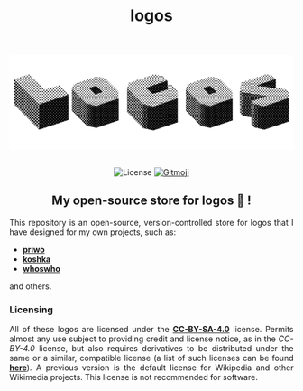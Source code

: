 <div align="center">

# logos

<br/><br/>
<img src = "./rasters/logos.png" alt="logos" align="center">
<br/><br/>

![License][license]
[![Gitmoji][gitmoji-badge]][gitmoji]

## My open-source store for logos 🎨 !

</div>

<div align="justify">

This repository is an open-source, version-controlled store for logos that I have designed for my own projects, such as:

* [**priwo**][priwo]
* [**koshka**][koshka]
* [**whoswho**][whoswho]

and others.

### Licensing

All of these logos are licensed under the [**CC-BY-SA-4.0**](LICENSE) license. Permits almost any use subject to providing credit and license notice, as in the *CC-BY-4.0* license, but also requires derivatives to be distributed under the same or a similar, compatible license (a list of such licenses can be found [**here**][compats]). A previous version is the default license for Wikipedia and other Wikimedia projects. This license is not recommended for software.

</div>

[gitmoji]: https://gitmoji.dev
[whoswho]: https://whoswho.astrogewgaw.com
[priwo]: https://github.com/astrogewgaw/priwo
[koshka]: https://github.com/astrogewgaw/koshka
[license]: https://img.shields.io/github/license/astrogewgaw/logos?style=for-the-badge
[gitmoji-badge]: https://img.shields.io/badge/gitmoji-%20😜%20😍-FFDD67.svg?style=for-the-badge
[compats]: https://creativecommons.org/share-your-work/licensing-considerations/compatible-licenses
